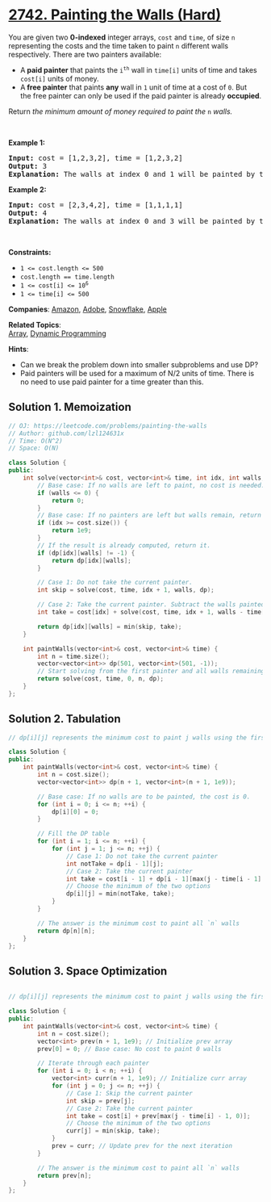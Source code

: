 # [2742. Painting the Walls (Hard)](https://leetcode.com/problems/painting-the-walls)

<p>You are given two <strong>0-indexed</strong> integer arrays,&nbsp;<code>cost</code> and <code>time</code>, of size <code>n</code> representing the costs and the time taken to paint <code>n</code> different walls respectively. There are two painters available:</p>

<ul>
	<li>A<strong>&nbsp;paid painter</strong>&nbsp;that paints the <code>i<sup>th</sup></code> wall in <code>time[i]</code> units of time and takes <code>cost[i]</code> units of money.</li>
	<li>A<strong>&nbsp;free painter</strong> that paints&nbsp;<strong>any</strong> wall in <code>1</code> unit of time at a cost of <code>0</code>. But the&nbsp;free painter can only be used if the paid painter is already <strong>occupied</strong>.</li>
</ul>

<p>Return <em>the minimum amount of money required to paint the </em><code>n</code><em>&nbsp;walls.</em></p>

<p>&nbsp;</p>
<p><strong class="example">Example 1:</strong></p>

<pre>
<strong>Input:</strong> cost = [1,2,3,2], time = [1,2,3,2]
<strong>Output:</strong> 3
<strong>Explanation:</strong> The walls at index 0 and 1 will be painted by the paid painter, and it will take 3 units of time; meanwhile, the free painter will paint the walls at index 2 and 3, free of cost in 2 units of time. Thus, the total cost is 1 + 2 = 3.
</pre>

<p><strong class="example">Example 2:</strong></p>

<pre>
<strong>Input:</strong> cost = [2,3,4,2], time = [1,1,1,1]
<strong>Output:</strong> 4
<strong>Explanation:</strong> The walls at index 0 and 3 will be painted by the paid painter, and it will take 2 units of time; meanwhile, the free painter will paint the walls at index 1 and 2, free of cost in 2 units of time. Thus, the total cost is 2 + 2 = 4.
</pre>

<p>&nbsp;</p>
<p><strong>Constraints:</strong></p>

<ul>
	<li><code>1 &lt;= cost.length &lt;= 500</code></li>
	<li><code>cost.length == time.length</code></li>
	<li><code>1 &lt;= cost[i] &lt;= 10<sup>6</sup></code></li>
	<li><code>1 &lt;= time[i] &lt;= 500</code></li>
</ul>


**Companies**:
[Amazon](https://leetcode.com/company/amazon), [Adobe](https://leetcode.com/company/adobe), [Snowflake](https://leetcode.com/company/snowflake), [Apple](https://leetcode.com/company/apple)

**Related Topics**:  
[Array](https://leetcode.com/tag/array), [Dynamic Programming](https://leetcode.com/tag/dynamic-programming)

**Hints**:
* Can we break the problem down into smaller subproblems and use DP?
* Paid painters will be used for a maximum of N/2 units of time. There is no need to use paid painter for a time greater than this.

## Solution 1. Memoization

```cpp
// OJ: https://leetcode.com/problems/painting-the-walls
// Author: github.com/lzl124631x
// Time: O(N^2)
// Space: O(N)

class Solution {
public:
    int solve(vector<int>& cost, vector<int>& time, int idx, int walls, vector<vector<int>>& dp) {
        // Base case: If no walls are left to paint, no cost is needed.
        if (walls <= 0) {
            return 0;
        }
        // Base case: If no painters are left but walls remain, return a large value (invalid state).
        if (idx >= cost.size()) {
            return 1e9;
        }
        // If the result is already computed, return it.
        if (dp[idx][walls] != -1) {
            return dp[idx][walls];
        }

        // Case 1: Do not take the current painter.
        int skip = solve(cost, time, idx + 1, walls, dp);

        // Case 2: Take the current painter. Subtract the walls painted by the current painter (time[idx] + 1).
        int take = cost[idx] + solve(cost, time, idx + 1, walls - time[idx] - 1, dp);

        return dp[idx][walls] = min(skip, take);
    }

    int paintWalls(vector<int>& cost, vector<int>& time) {
        int n = time.size();
        vector<vector<int>> dp(501, vector<int>(501, -1));
        // Start solving from the first painter and all walls remaining.
        return solve(cost, time, 0, n, dp);
    }
};
```

## Solution 2. Tabulation

```cpp
// dp[i][j] represents the minimum cost to paint j walls using the first i painters

class Solution {
public:
    int paintWalls(vector<int>& cost, vector<int>& time) {
        int n = cost.size();
        vector<vector<int>> dp(n + 1, vector<int>(n + 1, 1e9));

        // Base case: If no walls are to be painted, the cost is 0.
        for (int i = 0; i <= n; ++i) {
            dp[i][0] = 0;
        }

        // Fill the DP table
        for (int i = 1; i <= n; ++i) {
            for (int j = 1; j <= n; ++j) {
                // Case 1: Do not take the current painter
                int notTake = dp[i - 1][j];
                // Case 2: Take the current painter
                int take = cost[i - 1] + dp[i - 1][max(j - time[i - 1] - 1, 0)];
                // Choose the minimum of the two options
                dp[i][j] = min(notTake, take);
            }
        }

        // The answer is the minimum cost to paint all `n` walls
        return dp[n][n];
    }
};
```


## Solution 3. Space Optimization

```cpp

// dp[i][j] represents the minimum cost to paint j walls using the first i painters

class Solution {
public:
    int paintWalls(vector<int>& cost, vector<int>& time) {
        int n = cost.size();
        vector<int> prev(n + 1, 1e9); // Initialize prev array
        prev[0] = 0; // Base case: No cost to paint 0 walls

        // Iterate through each painter
        for (int i = 0; i < n; ++i) {
            vector<int> curr(n + 1, 1e9); // Initialize curr array
            for (int j = 0; j <= n; ++j) {
                // Case 1: Skip the current painter
                int skip = prev[j];
                // Case 2: Take the current painter
                int take = cost[i] + prev[max(j - time[i] - 1, 0)];
                // Choose the minimum of the two options
                curr[j] = min(skip, take);
            }
            prev = curr; // Update prev for the next iteration
        }

        // The answer is the minimum cost to paint all `n` walls
        return prev[n];
    }
};
```
